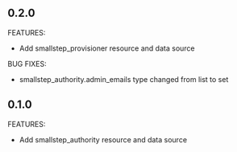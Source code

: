 ## 0.2.0

FEATURES:

* Add smallstep_provisioner resource and data source

BUG FIXES:

* smallstep_authority.admin_emails type changed from list to set

## 0.1.0

FEATURES:

* Add smallstep_authority resource and data source
